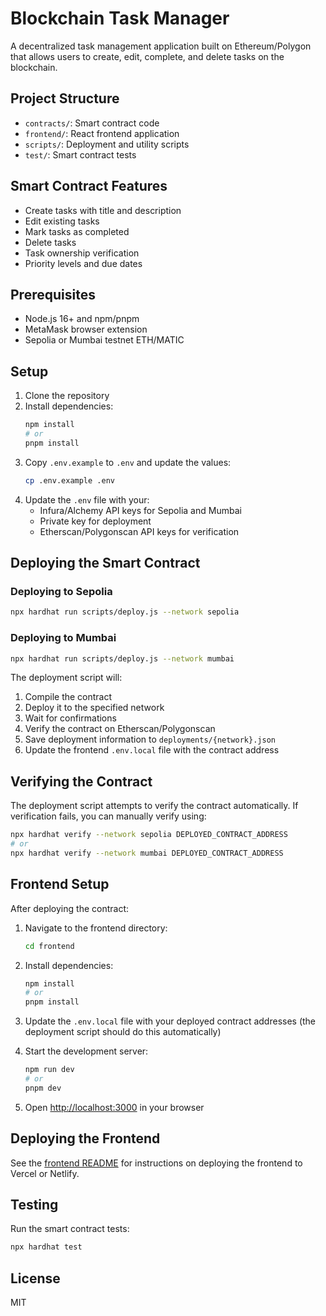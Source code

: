 # Blockchain Task Manager

A decentralized task management application built on Ethereum/Polygon that allows users to create, edit, complete, and delete tasks on the blockchain.

## Project Structure

- `contracts/`: Smart contract code
- `frontend/`: React frontend application
- `scripts/`: Deployment and utility scripts
- `test/`: Smart contract tests

## Smart Contract Features

- Create tasks with title and description
- Edit existing tasks
- Mark tasks as completed
- Delete tasks
- Task ownership verification
- Priority levels and due dates

## Prerequisites

- Node.js 16+ and npm/pnpm
- MetaMask browser extension
- Sepolia or Mumbai testnet ETH/MATIC

## Setup

1. Clone the repository
2. Install dependencies:
   ```bash
   npm install
   # or
   pnpm install
   ```
3. Copy `.env.example` to `.env` and update the values:
   ```bash
   cp .env.example .env
   ```
4. Update the `.env` file with your:
   - Infura/Alchemy API keys for Sepolia and Mumbai
   - Private key for deployment
   - Etherscan/Polygonscan API keys for verification

## Deploying the Smart Contract

### Deploying to Sepolia

```bash
npx hardhat run scripts/deploy.js --network sepolia
```

### Deploying to Mumbai

```bash
npx hardhat run scripts/deploy.js --network mumbai
```

The deployment script will:
1. Compile the contract
2. Deploy it to the specified network
3. Wait for confirmations
4. Verify the contract on Etherscan/Polygonscan
5. Save deployment information to `deployments/{network}.json`
6. Update the frontend `.env.local` file with the contract address

## Verifying the Contract

The deployment script attempts to verify the contract automatically. If verification fails, you can manually verify using:

```bash
npx hardhat verify --network sepolia DEPLOYED_CONTRACT_ADDRESS
# or
npx hardhat verify --network mumbai DEPLOYED_CONTRACT_ADDRESS
```

## Frontend Setup

After deploying the contract:

1. Navigate to the frontend directory:
   ```bash
   cd frontend
   ```

2. Install dependencies:
   ```bash
   npm install
   # or
   pnpm install
   ```

3. Update the `.env.local` file with your deployed contract addresses (the deployment script should do this automatically)

4. Start the development server:
   ```bash
   npm run dev
   # or
   pnpm dev
   ```

5. Open [http://localhost:3000](http://localhost:3000) in your browser

## Deploying the Frontend

See the [frontend README](./frontend/README.md) for instructions on deploying the frontend to Vercel or Netlify.

## Testing

Run the smart contract tests:

```bash
npx hardhat test
```

## License

MIT
